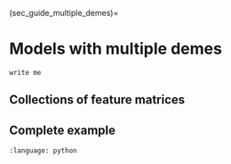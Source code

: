 (sec_guide_multiple_demes)=
# Models with multiple demes

```{todo}
write me
```

## Collections of feature matrices

## Complete example

```{literalinclude} ../../examples/isolation_with_migration/model.py
:language: python
```
